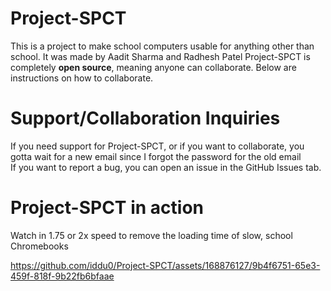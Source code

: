 # Project-SPCT
This is a project to make school computers usable for anything other than school. It was made by Aadit Sharma and Radhesh Patel
Project-SPCT is completely **open source**, meaning anyone can collaborate. Below are instructions on how to collaborate. 
# Support/Collaboration Inquiries
If you need support for Project-SPCT, or if you want to collaborate, you gotta wait for a new email since I forgot the password for the old email<br>
If you want to report a bug, you can open an issue in the GitHub Issues tab. 
# Project-SPCT in action
<p>Watch in 1.75 or 2x speed to remove the loading time of slow, school Chromebooks</p>


https://github.com/iddu0/Project-SPCT/assets/168876127/9b4f6751-65e3-459f-818f-9b22fb6bfaae




